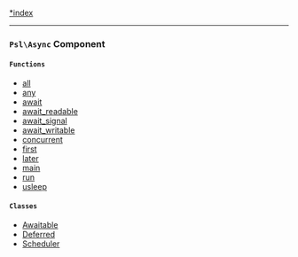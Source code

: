 <!--
    This markdown file was generated using `docs/documenter.php`.

    Any edits to it will likely be lost.
-->

[*index](./../README.md)

---

### `Psl\Async` Component

#### `Functions`

- [all](./../../src/Psl/Async/all.php#L21)
- [any](./../../src/Psl/Async/any.php#L25)
- [await](./../../src/Psl/Async/await.php#L18)
- [await_readable](./../../src/Psl/Async/await_readable.php#L18)
- [await_signal](./../../src/Psl/Async/await_signal.php#L18)
- [await_writable](./../../src/Psl/Async/await_writable.php#L18)
- [concurrent](./../../src/Psl/Async/concurrent.php#L21)
- [first](./../../src/Psl/Async/first.php#L24)
- [later](./../../src/Psl/Async/later.php#L14)
- [main](./../../src/Psl/Async/main.php#L18)
- [run](./../../src/Psl/Async/run.php#L20)
- [usleep](./../../src/Psl/Async/usleep.php#L10)

#### `Classes`

- [Awaitable](./../../src/Psl/Async/Awaitable.php#L17)
- [Deferred](./../../src/Psl/Async/Deferred.php#L13)
- [Scheduler](./../../src/Psl/Async/Scheduler.php#L19)


